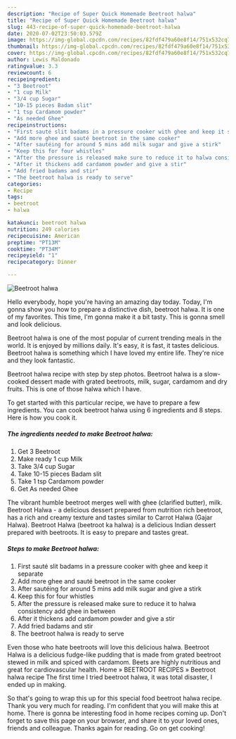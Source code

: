 ```yaml
---
description: "Recipe of Super Quick Homemade Beetroot halwa"
title: "Recipe of Super Quick Homemade Beetroot halwa"
slug: 443-recipe-of-super-quick-homemade-beetroot-halwa
date: 2020-07-02T23:50:03.579Z
image: https://img-global.cpcdn.com/recipes/82fdf479a60e8f14/751x532cq70/beetroot-halwa-recipe-main-photo.jpg
thumbnail: https://img-global.cpcdn.com/recipes/82fdf479a60e8f14/751x532cq70/beetroot-halwa-recipe-main-photo.jpg
cover: https://img-global.cpcdn.com/recipes/82fdf479a60e8f14/751x532cq70/beetroot-halwa-recipe-main-photo.jpg
author: Lewis Maldonado
ratingvalue: 3.3
reviewcount: 6
recipeingredient:
- "3 Beetroot"
- "1 cup Milk"
- "3/4 cup Sugar"
- "10-15 pieces Badam slit"
- "1 tsp Cardamom powder"
- "As needed Ghee"
recipeinstructions:
- "First sauté slit badams in a pressure cooker with ghee and keep it separate"
- "Add more ghee and sauté beetroot in the same cooker"
- "After sautéing for around 5 mins add milk sugar and give a stirk"
- "Keep this for four whistles"
- "After the pressure is released make sure to reduce it to halwa consistency add ghee in between"
- "After it thickens add cardamom powder and give a stir"
- "Add fried badams and stir"
- "The beetroot halwa is ready to serve"
categories:
- Recipe
tags:
- beetroot
- halwa

katakunci: beetroot halwa 
nutrition: 249 calories
recipecuisine: American
preptime: "PT13M"
cooktime: "PT34M"
recipeyield: "1"
recipecategory: Dinner

---
```



![Beetroot halwa](https://img-global.cpcdn.com/recipes/82fdf479a60e8f14/751x532cq70/beetroot-halwa-recipe-main-photo.jpg)

Hello everybody, hope you're having an amazing day today. Today, I'm gonna show you how to prepare a distinctive dish, beetroot halwa. It is one of my favorites. This time, I'm gonna make it a bit tasty. This is gonna smell and look delicious.

Beetroot halwa is one of the most popular of current trending meals in the world. It is enjoyed by millions daily. It's easy, it is fast, it tastes delicious. Beetroot halwa is something which I have loved my entire life. They're nice and they look fantastic.

Beetroot halwa recipe with step by step photos. Beetroot halwa is a slow-cooked dessert made with grated beetroots, milk, sugar, cardamom and dry fruits. This is one of those halwa which I have.


To get started with this particular recipe, we have to prepare a few ingredients. You can cook beetroot halwa using 6 ingredients and 8 steps. Here is how you cook it.

<!--inarticleads1-->

##### The ingredients needed to make Beetroot halwa:

1. Get 3 Beetroot
1. Make ready 1 cup Milk
1. Take 3/4 cup Sugar
1. Take 10-15 pieces Badam slit
1. Take 1 tsp Cardamom powder
1. Get As needed Ghee


The vibrant humble beetroot merges well with ghee (clarified butter), milk. Beetroot Halwa - a delicious dessert prepared from nutrition rich beetroot, has a rich and creamy texture and tastes similar to Carrot Halwa (Gajar Halwa). Beetroot Halwa (beetroot ka halwa) is a delicious Indian dessert prepared with beetroots. It is easy to prepare and tastes great. 

<!--inarticleads2-->

##### Steps to make Beetroot halwa:

1. First sauté slit badams in a pressure cooker with ghee and keep it separate
1. Add more ghee and sauté beetroot in the same cooker
1. After sautéing for around 5 mins add milk sugar and give a stirk
1. Keep this for four whistles
1. After the pressure is released make sure to reduce it to halwa consistency add ghee in between
1. After it thickens add cardamom powder and give a stir
1. Add fried badams and stir
1. The beetroot halwa is ready to serve


Even those who hate beetroots will love this delicious halwa. Beetroot Halwa is a delicious fudge-like pudding that is made from grated beetroot stewed in milk and spiced with cardamom. Beets are highly nutritious and great for cardiovascular health. Home » BEETROOT RECIPES » Beetroot halwa recipe The first time I tried beetroot halwa, it was total disaster, I ended up in making. 

So that's going to wrap this up for this special food beetroot halwa recipe. Thank you very much for reading. I'm confident that you will make this at home. There is gonna be interesting food in home recipes coming up. Don't forget to save this page on your browser, and share it to your loved ones, friends and colleague. Thanks again for reading. Go on get cooking!

